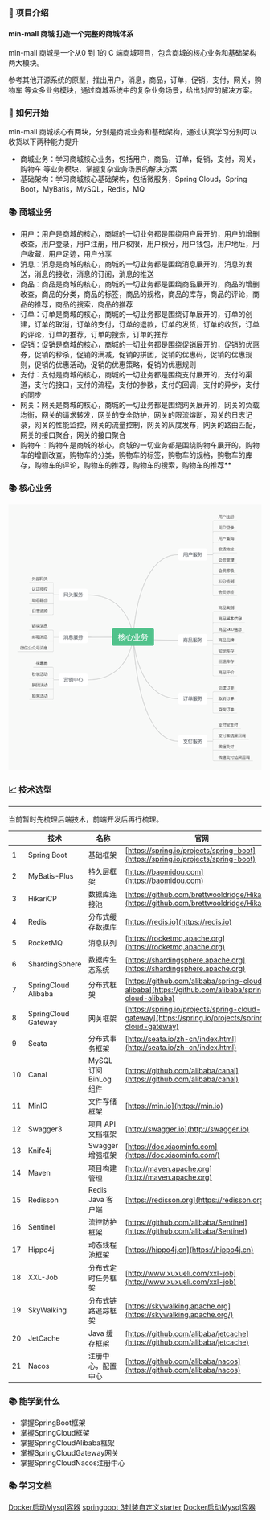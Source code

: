 ### 🎉 项目介绍

####  min-mall 商城 打造一个完整的商城体系

min-mall 商城是一个从0 到 1的 C 端商城项目，包含商城的核心业务和基础架构两大模块。

参考其他开源系统的原型，推出用户，消息，商品，订单，促销，支付，网关，购物车 等众多业务模块，通过商城系统中的复杂业务场景，给出对应的解决方案。

### 🔨 如何开始

min-mall 商城核心有两块，分别是商城业务和基础架构，通过认真学习分别可以收货以下两种能力提升

* 商城业务：学习商城核心业务，包括用户，商品，订单，促销，支付，网关，购物车 等业务模块，掌握复杂业务场景的解决方案
* 基础架构：学习商城核心基础架构，包括微服务，Spring Cloud，Spring Boot，MyBatis，MySQL，Redis，MQ

### 📚 商城业务

* 用户：用户是商城的核心，商城的一切业务都是围绕用户展开的，用户的增删改查，用户登录，用户注册，用户权限，用户积分，用户钱包，用户地址，用户收藏，用户足迹，用户分享
* 消息：消息是商城的核心，商城的一切业务都是围绕消息展开的，消息的发送，消息的接收，消息的订阅，消息的推送
* 商品：商品是商城的核心，商城的一切业务都是围绕商品展开的，商品的增删改查，商品的分类，商品的标签，商品的规格，商品的库存，商品的评论，商品的推荐，商品的搜索，商品的推荐
* 订单：订单是商城的核心，商城的一切业务都是围绕订单展开的，订单的创建，订单的取消，订单的支付，订单的退款，订单的发货，订单的收货，订单的评论，订单的推荐，订单的搜索，订单的推荐
* 促销：促销是商城的核心，商城的一切业务都是围绕促销展开的，促销的优惠券，促销的秒杀，促销的满减，促销的拼团，促销的优惠码，促销的优惠规则，促销的优惠活动，促销的优惠策略，促销的优惠规则
* 支付：支付是商城的核心，商城的一切业务都是围绕支付展开的，支付的渠道，支付的接口，支付的流程，支付的参数，支付的回调，支付的异步，支付的同步
* 网关：网关是商城的核心，商城的一切业务都是围绕网关展开的，网关的负载均衡，网关的请求转发，网关的安全防护，网关的限流熔断，网关的日志记录，网关的性能监控，网关的流量控制，网关的灰度发布，网关的路由匹配，网关的接口聚合，网关的接口聚合
* 购物车：购物车是商城的核心，商城的一切业务都是围绕购物车展开的，购物车的增删改查，购物车的分类，购物车的标签，购物车的规格，购物车的库存，购物车的评论，购物车的推荐，购物车的搜索，购物车的推荐**

### 📚 核心业务

![核心业务](./doc/img/核心业务.png)


### 📈 技术选型

---

当前暂时先梳理后端技术，前端开发后再行梳理。

|    | 技术                  | 名称                 | 官网                                                                                                 |
|----|---------------------|--------------------|----------------------------------------------------------------------------------------------------|
| 1  | Spring Boot         | 基础框架               | [https://spring.io/projects/spring-boot](https://spring.io/projects/spring-boot)                   |
| 2  | MyBatis-Plus        | 持久层框架              | [https://baomidou.com](https://baomidou.com)                                                       |
| 3  | HikariCP            | 数据库连接池             | [https://github.com/brettwooldridge/HikariCP](https://github.com/brettwooldridge/HikariCP)         |
| 4  | Redis               | 分布式缓存数据库           | [https://redis.io](https://redis.io)                                                               |
| 5  | RocketMQ            | 消息队列               | [https://rocketmq.apache.org](https://rocketmq.apache.org)                                         |
| 6  | ShardingSphere      | 数据库生态系统            | [https://shardingsphere.apache.org](https://shardingsphere.apache.org)                             |
| 7  | SpringCloud Alibaba | 分布式框架              | [https://github.com/alibaba/spring-cloud-alibaba](https://github.com/alibaba/spring-cloud-alibaba) |
| 8  | SpringCloud Gateway | 网关框架               | [https://spring.io/projects/spring-cloud-gateway](https://spring.io/projects/spring-cloud-gateway) |
| 9  | Seata               | 分布式事务框架            | [http://seata.io/zh-cn/index.html](http://seata.io/zh-cn/index.html)                               |
| 10 | Canal               | MySQL 订阅 BinLog 组件 | [https://github.com/alibaba/canal](https://github.com/alibaba/canal)                               |
| 11 | MinIO               | 文件存储框架             | [https://min.io](https://min.io)                                                                   |
| 12 | Swagger3            | 项目 API 文档框架        | [http://swagger.io](http://swagger.io)                                                             |
| 13 | Knife4j             | Swagger 增强框架       | [https://doc.xiaominfo.com](https://doc.xiaominfo.com/)                                            |
| 14 | Maven               | 项目构建管理             | [http://maven.apache.org](http://maven.apache.org)                                                 |
| 15 | Redisson            | Redis Java 客户端     | [https://redisson.org](https://redisson.org/)                                                      |
| 16 | Sentinel            | 流控防护框架             | [https://github.com/alibaba/Sentinel](https://github.com/alibaba/Sentinel)                         |
| 17 | Hippo4j             | 动态线程池框架            | [https://hippo4j.cn](https://hippo4j.cn)                                                           |
| 18 | XXL-Job             | 分布式定时任务框架          | [http://www.xuxueli.com/xxl-job](http://www.xuxueli.com/xxl-job)                                   |
| 19 | SkyWalking          | 分布式链路追踪框架          | [https://skywalking.apache.org](https://skywalking.apache.org/)                                    |
| 20 | JetCache            | Java 缓存框架          | [https://github.com/alibaba/jetcache](https://github.com/alibaba/jetcache)                                    |
| 21 | Nacos               | 注册中心，配置中心          | [https://github.com/alibaba/nacos](https://github.com/alibaba/nacos)               |
### 📚 能学到什么

- 掌握SpringBoot框架
- 掌握SpringCloud框架
- 掌握SpringCloudAlibaba框架
- 掌握SpringCloudGateway网关
- 掌握SpringCloudNacos注册中心

### 📚 学习文档

[Docker启动Mysql容器](doc/md/Docker启动Mysql容器.md)
[springboot 3封装自定义starter](doc/md/springboot3封装自定义starter.md)
[Docker启动Mysql容器](doc/md/Docker%20启动Nacos容器.md)